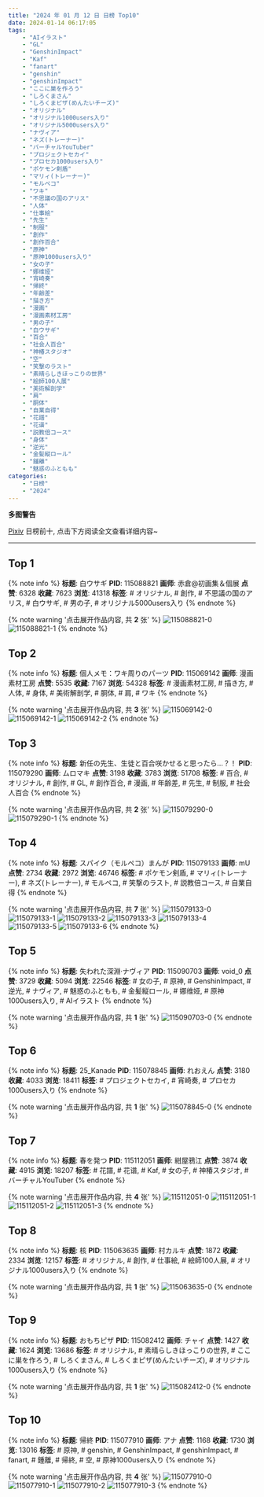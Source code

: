```yaml
---
title: "2024 年 01 月 12 日 日榜 Top10"
date: 2024-01-14 06:17:05
tags:
    - "AIイラスト"
    - "GL"
    - "GenshinImpact"
    - "Kaf"
    - "fanart"
    - "genshin"
    - "genshinImpact"
    - "ここに巣を作ろう"
    - "しろくまさん"
    - "しろくまピザ(めんたいチーズ)"
    - "オリジナル"
    - "オリジナル1000users入り"
    - "オリジナル5000users入り"
    - "ナヴィア"
    - "ネズ(トレーナー)"
    - "バーチャルYouTuber"
    - "プロジェクトセカイ"
    - "プロセカ1000users入り"
    - "ポケモン剣盾"
    - "マリィ(トレーナー)"
    - "モルペコ"
    - "ワキ"
    - "不思議の国のアリス"
    - "人体"
    - "仕事絵"
    - "先生"
    - "制服"
    - "創作"
    - "創作百合"
    - "原神"
    - "原神1000users入り"
    - "女の子"
    - "娜维娅"
    - "宵崎奏"
    - "帰終"
    - "年齢差"
    - "描き方"
    - "漫画"
    - "漫画素材工房"
    - "男の子"
    - "白ウサギ"
    - "百合"
    - "社会人百合"
    - "神椿スタジオ"
    - "空"
    - "笑撃のラスト"
    - "素晴らしきほっこりの世界"
    - "絵師100人展"
    - "美術解剖学"
    - "肩"
    - "胴体"
    - "自業自得"
    - "花譜"
    - "花谱"
    - "説教倍コース"
    - "身体"
    - "逆光"
    - "金髪縦ロール"
    - "鍾離"
    - "魅惑のふともも"
categories:
    - "日榜"
    - "2024"
---
```


<i class="fa fa-triangle-exclamation"></i>**多图警告**<i class="fa fa-triangle-exclamation"></i>

[Pixiv](https://www.pixiv.net/) 日榜前十, 点击下方阅读全文查看详细内容~

<!-- more -->

---

## Top 1

{% note info %}
**标题**: 白ウサギ
**PID**: 115088821 **画师**: 赤倉@初画集＆個展
**点赞**: 6328 **收藏**: 7623 **浏览**: 41318
**标签**: # オリジナル, # 創作, # 不思議の国のアリス, # 白ウサギ, # 男の子, # オリジナル5000users入り
{% endnote %}

{% note warning '点击展开作品内容, 共 **2** 张' %}
![115088821-0](https://i.pixiv.re/img-original/img/2024/01/12/00/00/51/115088821_p0.png)
![115088821-1](https://i.pixiv.re/img-original/img/2024/01/12/00/00/51/115088821_p1.png)
{% endnote %}

## Top 2

{% note info %}
**标题**: 個人メモ：ワキ周りのパーツ
**PID**: 115069142 **画师**: 漫画素材工房
**点赞**: 5535 **收藏**: 7167 **浏览**: 54328
**标签**: # 漫画素材工房, # 描き方, # 人体, # 身体, # 美術解剖学, # 胴体, # 肩, # ワキ
{% endnote %}

{% note warning '点击展开作品内容, 共 **3** 张' %}
![115069142-0](https://i.pixiv.re/img-original/img/2024/01/11/06/00/05/115069142_p0.jpg)
![115069142-1](https://i.pixiv.re/img-original/img/2024/01/11/06/00/05/115069142_p1.jpg)
![115069142-2](https://i.pixiv.re/img-original/img/2024/01/11/06/00/05/115069142_p2.jpg)
{% endnote %}

## Top 3

{% note info %}
**标题**: 新任の先生、生徒と百合咲かせると思ったら…？！
**PID**: 115079290 **画师**: ムロマキ
**点赞**: 3198 **收藏**: 3783 **浏览**: 51708
**标签**: # 百合, # オリジナル, # 創作, # GL, # 創作百合, # 漫画, # 年齢差, # 先生, # 制服, # 社会人百合
{% endnote %}

{% note warning '点击展开作品内容, 共 **2** 张' %}
![115079290-0](https://i.pixiv.re/img-original/img/2024/01/11/18/15/38/115079290_p0.jpg)
![115079290-1](https://i.pixiv.re/img-original/img/2024/01/11/18/15/38/115079290_p1.jpg)
{% endnote %}

## Top 4

{% note info %}
**标题**: スパイク（モルペコ）まんが
**PID**: 115079133 **画师**: mU
**点赞**: 2734 **收藏**: 2972 **浏览**: 46746
**标签**: # ポケモン剣盾, # マリィ(トレーナー), # ネズ(トレーナー), # モルペコ, # 笑撃のラスト, # 説教倍コース, # 自業自得
{% endnote %}

{% note warning '点击展开作品内容, 共 **7** 张' %}
![115079133-0](https://i.pixiv.re/img-original/img/2024/01/11/18/08/34/115079133_p0.png)
![115079133-1](https://i.pixiv.re/img-original/img/2024/01/11/18/08/34/115079133_p1.png)
![115079133-2](https://i.pixiv.re/img-original/img/2024/01/11/18/08/34/115079133_p2.png)
![115079133-3](https://i.pixiv.re/img-original/img/2024/01/11/18/08/34/115079133_p3.png)
![115079133-4](https://i.pixiv.re/img-original/img/2024/01/11/18/08/34/115079133_p4.png)
![115079133-5](https://i.pixiv.re/img-original/img/2024/01/11/18/08/34/115079133_p5.png)
![115079133-6](https://i.pixiv.re/img-original/img/2024/01/11/18/08/34/115079133_p6.png)
{% endnote %}

## Top 5

{% note info %}
**标题**: 失われた深淵·ナヴィア
**PID**: 115090703 **画师**: void_0
**点赞**: 3729 **收藏**: 5094 **浏览**: 22546
**标签**: # 女の子, # 原神, # GenshinImpact, # 逆光, # ナヴィア, # 魅惑のふともも, # 金髪縦ロール, # 娜维娅, # 原神1000users入り, # AIイラスト
{% endnote %}

{% note warning '点击展开作品内容, 共 **1** 张' %}
![115090703-0](https://i.pixiv.re/img-original/img/2024/01/12/01/05/16/115090703_p0.jpg)
{% endnote %}

## Top 6

{% note info %}
**标题**: 25_Kanade
**PID**: 115078845 **画师**: れおえん
**点赞**: 3180 **收藏**: 4033 **浏览**: 18411
**标签**: # プロジェクトセカイ, # 宵崎奏, # プロセカ1000users入り
{% endnote %}

{% note warning '点击展开作品内容, 共 **1** 张' %}
![115078845-0](https://i.pixiv.re/img-original/img/2024/01/11/18/00/05/115078845_p0.jpg)
{% endnote %}

## Top 7

{% note info %}
**标题**: 春を発つ
**PID**: 115112051 **画师**: 紺屋鴉江
**点赞**: 3874 **收藏**: 4915 **浏览**: 18207
**标签**: # 花譜, # 花谱, # Kaf, # 女の子, # 神椿スタジオ, # バーチャルYouTuber
{% endnote %}

{% note warning '点击展开作品内容, 共 **4** 张' %}
![115112051-0](https://i.pixiv.re/img-original/img/2024/01/12/22/44/06/115112051_p0.jpg)
![115112051-1](https://i.pixiv.re/img-original/img/2024/01/12/22/44/06/115112051_p1.jpg)
![115112051-2](https://i.pixiv.re/img-original/img/2024/01/12/22/44/06/115112051_p2.jpg)
![115112051-3](https://i.pixiv.re/img-original/img/2024/01/12/22/44/06/115112051_p3.jpg)
{% endnote %}

## Top 8

{% note info %}
**标题**: 核
**PID**: 115063635 **画师**: 村カルキ
**点赞**: 1872 **收藏**: 2334 **浏览**: 12157
**标签**: # オリジナル, # 創作, # 仕事絵, # 絵師100人展, # オリジナル1000users入り
{% endnote %}

{% note warning '点击展开作品内容, 共 **1** 张' %}
![115063635-0](https://i.pixiv.re/img-original/img/2024/01/11/00/01/43/115063635_p0.jpg)
{% endnote %}

## Top 9

{% note info %}
**标题**: おもちピザ
**PID**: 115082412 **画师**: チャイ
**点赞**: 1427 **收藏**: 1624 **浏览**: 13686
**标签**: # オリジナル, # 素晴らしきほっこりの世界, # ここに巣を作ろう, # しろくまさん, # しろくまピザ(めんたいチーズ), # オリジナル1000users入り
{% endnote %}

{% note warning '点击展开作品内容, 共 **1** 张' %}
![115082412-0](https://i.pixiv.re/img-original/img/2024/01/11/20/30/00/115082412_p0.png)
{% endnote %}

## Top 10

{% note info %}
**标题**: 帰終
**PID**: 115077910 **画师**: アナ
**点赞**: 1168 **收藏**: 1730 **浏览**: 13016
**标签**: # 原神, # genshin, # GenshinImpact, # genshinImpact, # fanart, # 鍾離, # 帰終, # 空, # 原神1000users入り
{% endnote %}

{% note warning '点击展开作品内容, 共 **4** 张' %}
![115077910-0](https://i.pixiv.re/img-original/img/2024/01/11/17/09/30/115077910_p0.jpg)
![115077910-1](https://i.pixiv.re/img-original/img/2024/01/11/17/09/30/115077910_p1.jpg)
![115077910-2](https://i.pixiv.re/img-original/img/2024/01/11/17/09/30/115077910_p2.jpg)
![115077910-3](https://i.pixiv.re/img-original/img/2024/01/11/17/09/30/115077910_p3.jpg)
{% endnote %}
